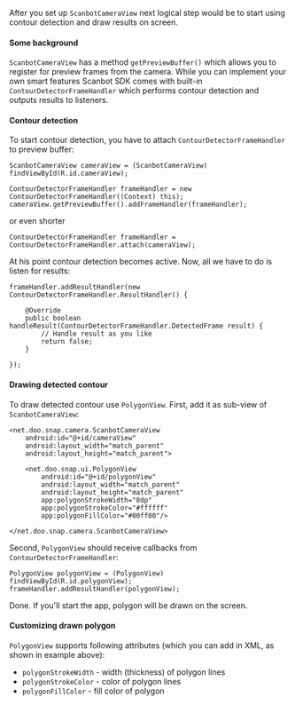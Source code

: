 After you set up `ScanbotCameraView` next logical step would be to start using contour detection and draw results on screen.

#### Some background

`ScanbotCameraView` has a method `getPreviewBuffer()` which allows you to register for preview frames from the camera. While you can implement your own smart features Scanbot SDK comes with built-in `ContourDetectorFrameHandler` which performs contour detection and outputs results to listeners.

#### Contour detection

To start contour detection, you have to attach `ContourDetectorFrameHandler` to preview buffer:

    ScanbotCameraView cameraView = (ScanbotCameraView) findViewById(R.id.cameraView);

    ContourDetectorFrameHandler frameHandler = new ContourDetectorFrameHandler((Context) this);
    cameraView.getPreviewBuffer().addFrameHandler(frameHandler);

or even shorter

    ContourDetectorFrameHandler frameHandler = ContourDetectorFrameHandler.attach(cameraView);

At his point contour detection becomes active. Now, all we have to do is listen for results:

    frameHandler.addResultHandler(new ContourDetectorFrameHandler.ResultHandler() {

        @Override
        public boolean handleResult(ContourDetectorFrameHandler.DetectedFrame result) {
            // Handle result as you like
            return false;
        }

    });

#### Drawing detected contour

To draw detected contour use `PolygonView`. First, add it as sub-view of `ScanbotCameraView`:

    <net.doo.snap.camera.ScanbotCameraView
        android:id="@+id/cameraView"
        android:layout_width="match_parent"
        android:layout_height="match_parent">

        <net.doo.snap.ui.PolygonView
            android:id="@+id/polygonView"
            android:layout_width="match_parent"
            android:layout_height="match_parent"
            app:polygonStrokeWidth="8dp"
            app:polygonStrokeColor="#ffffff"
            app:polygonFillColor="#00ff00"/>

    </net.doo.snap.camera.ScanbotCameraView>

Second, `PolygonView` should receive callbacks from `ContourDetectorFrameHandler`:

    PolygonView polygonView = (PolygonView) findViewById(R.id.polygonView);
    frameHandler.addResultHandler(polygonView);

Done. If you'll start the app, polygon will be drawn on the screen.

#### Customizing drawn polygon

`PolygonView` supports following attributes (which you can add in XML, as shown in example above):

* `polygonStrokeWidth` - width (thickness) of polygon lines
* `polygonStrokeColor` - color of polygon lines
* `polygonFillColor` - fill color of polygon
